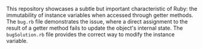 This repository showcases a subtle but important characteristic of Ruby:  the immutability of instance variables when accessed through getter methods. The `bug.rb` file demonstrates the issue, where a direct assignment to the result of a getter method fails to update the object's internal state.  The `bugSolution.rb` file provides the correct way to modify the instance variable.
